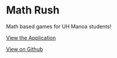 # Math Rush
Math based games for UH Manoa students! 

<a class="button" href="http://mathrush.meteorapp.com/">View the Application</a>

<a class="button" href="https://github.com/hexokinase/math-rush">View on Github</a>
